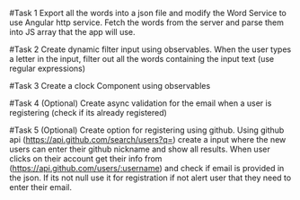 #Task 1
Export all the words into a json file and modify the Word Service to use Angular http service. Fetch the words from the server and parse them into JS array that the app will use.

#Task 2
Create dynamic filter input using observables. When the user types a letter in the input, filter out all the words containing the input text (use regular expressions)

#Task 3
Create a clock Component using observables

#Task 4 (Optional)
Create async validation for the email when a user is registering (check if its already registered)

#Task 5 (Optional)
Create option for registering using github. Using github api (https://api.github.com/search/users?q=) create a input where the new users can enter their github nickname and show all results. When user clicks on their account get their info from (https://api.github.com/users/:username) and check if email is provided in the json. If its not null use it for registration if not alert user that they need to enter their email.
